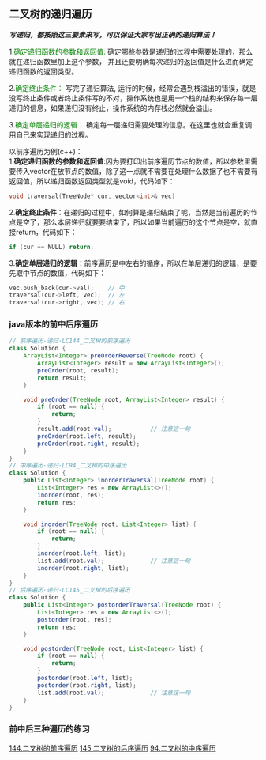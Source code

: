 ## 二叉树的递归遍历
***写递归，都按照这三要素来写，可以保证大家写出正确的递归算法！***

1.<span style="color:green">确定递归函数的参数和返回值:</span> 确定哪些参数是递归的过程中需要处理的，那么就在递归函数里加上这个参数， 并且还要明确每次递归的返回值是什么进而确定递归函数的返回类型。

2.<span style="color:green">确定终止条件：</span> 写完了递归算法, 运行的时候，经常会遇到栈溢出的错误，就是没写终止条件或者终止条件写的不对，操作系统也是用一个栈的结构来保存每一层递归的信息，如果递归没有终止，操作系统的内存栈必然就会溢出。

3.<span style="color:green">确定单层递归的逻辑：</span> 确定每一层递归需要处理的信息。在这里也就会重复调用自己来实现递归的过程。

以前序遍历为例(c++)：
</br>1.**确定递归函数的参数和返回值**:因为要打印出前序遍历节点的数值，所以参数里需要传入vector在放节点的数值，除了这一点就不需要在处理什么数据了也不需要有返回值，所以递归函数返回类型就是void，代码如下：
```c++
void traversal(TreeNode* cur, vector<int>& vec)
```
2.**确定终止条件**：在递归的过程中，如何算是递归结束了呢，当然是当前遍历的节点是空了，那么本层递归就要要结束了，所以如果当前遍历的这个节点是空，就直接return，代码如下：
```c++
if (cur == NULL) return;
```
3.**确定单层递归的逻辑**：前序遍历是中左右的循序，所以在单层递归的逻辑，是要先取中节点的数值，代码如下：
```c++
vec.push_back(cur->val);    // 中
traversal(cur->left, vec);  // 左
traversal(cur->right, vec); // 右
```

### java版本的前中后序遍历
```java
// 前序遍历·递归·LC144_二叉树的前序遍历
class Solution {
    ArrayList<Integer> preOrderReverse(TreeNode root) {
        ArrayList<Integer> result = new ArrayList<Integer>();
        preOrder(root, result);
        return result;
    }

    void preOrder(TreeNode root, ArrayList<Integer> result) {
        if (root == null) {
            return;
        }
        result.add(root.val);           // 注意这一句
        preOrder(root.left, result);
        preOrder(root.right, result);
    }
}
// 中序遍历·递归·LC94_二叉树的中序遍历
class Solution {
    public List<Integer> inorderTraversal(TreeNode root) {
        List<Integer> res = new ArrayList<>();
        inorder(root, res);
        return res;
    }

    void inorder(TreeNode root, List<Integer> list) {
        if (root == null) {
            return;
        }
        inorder(root.left, list);
        list.add(root.val);             // 注意这一句
        inorder(root.right, list);
    }
}
// 后序遍历·递归·LC145_二叉树的后序遍历
class Solution {
    public List<Integer> postorderTraversal(TreeNode root) {
        List<Integer> res = new ArrayList<>();
        postorder(root, res);
        return res;
    }

    void postorder(TreeNode root, List<Integer> list) {
        if (root == null) {
            return;
        }
        postorder(root.left, list);
        postorder(root.right, list);
        list.add(root.val);             // 注意这一句
    }
}
```
### 前中后三种遍历的练习
[144.二叉树的前序遍历](https://github.com/caixiongjiang/caixiongjiang/blob/main/leetcode_java/leetcode_train/leetcode144.md)
[145.二叉树的后序遍历](https://github.com/caixiongjiang/caixiongjiang/blob/main/leetcode_java/leetcode_train/leetcode145.md)
[94.二叉树的中序遍历](https://github.com/caixiongjiang/caixiongjiang/blob/main/leetcode_java/leetcode_train/leetcode94.md)